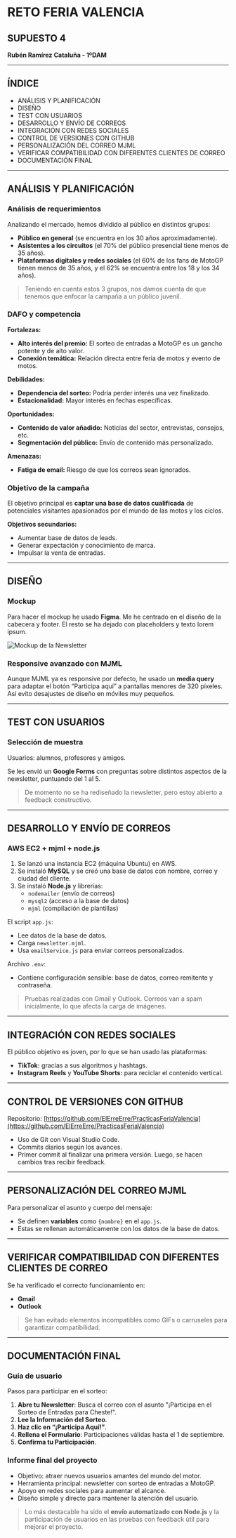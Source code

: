 # RETO FERIA VALENCIA  
## SUPUESTO 4  

**Rubén Ramírez Cataluña - 1ºDAM**

---

## ÍNDICE

- ANÁLISIS Y PLANIFICACIÓN  
- DISEÑO  
- TEST CON USUARIOS  
- DESARROLLO Y ENVÍO DE CORREOS  
- INTEGRACIÓN CON REDES SOCIALES  
- CONTROL DE VERSIONES CON GITHUB  
- PERSONALIZACIÓN DEL CORREO MJML  
- VERIFICAR COMPATIBILIDAD CON DIFERENTES CLIENTES DE CORREO  
- DOCUMENTACIÓN FINAL  

---

## ANÁLISIS Y PLANIFICACIÓN

### Análisis de requerimientos

Analizando el mercado, hemos dividido al público en distintos grupos:

- **Público en general** (se encuentra en los 30 años aproximadamente).
- **Asistentes a los circuitos** (el 70% del público presencial tiene menos de 35 años).
- **Plataformas digitales y redes sociales** (el 60% de los fans de MotoGP tienen menos de 35 años, y el 62% se encuentra entre los 18 y los 34 años).

> Teniendo en cuenta estos 3 grupos, nos damos cuenta de que tenemos que enfocar la campaña a un público juvenil.

### DAFO y competencia

**Fortalezas:**

- **Alto interés del premio:** El sorteo de entradas a MotoGP es un gancho potente y de alto valor.
- **Conexión temática:** Relación directa entre feria de motos y evento de motos.

**Debilidades:**

- **Dependencia del sorteo:** Podría perder interés una vez finalizado.
- **Estacionalidad:** Mayor interés en fechas específicas.

**Oportunidades:**

- **Contenido de valor añadido:** Noticias del sector, entrevistas, consejos, etc.
- **Segmentación del público:** Envío de contenido más personalizado.

**Amenazas:**

- **Fatiga de email:** Riesgo de que los correos sean ignorados.

### Objetivo de la campaña

El objetivo principal es **captar una base de datos cualificada** de potenciales visitantes apasionados por el mundo de las motos y los ciclos.

**Objetivos secundarios:**

- Aumentar base de datos de leads.
- Generar expectación y conocimiento de marca.
- Impulsar la venta de entradas.

---

## DISEÑO

### Mockup

Para hacer el mockup he usado **Figma**. Me he centrado en el diseño de la cabecera y footer. El resto se ha dejado con placeholders y texto lorem ipsum.

![Mockup de la Newsletter](mockup4.png "Mockup del diseño de la newsletter de Feria Valencia")

### Responsive avanzado con MJML

Aunque MJML ya es responsive por defecto, he usado un **media query** para adaptar el botón “Participa aquí” a pantallas menores de 320 píxeles. Así evito desajustes de diseño en móviles muy pequeños.

---

## TEST CON USUARIOS

### Selección de muestra

Usuarios: alumnos, profesores y amigos.

Se les envió un **Google Forms** con preguntas sobre distintos aspectos de la newsletter, puntuando del 1 al 5.

> De momento no se ha rediseñado la newsletter, pero estoy abierto a feedback constructivo.

---

## DESARROLLO Y ENVÍO DE CORREOS

### AWS EC2 + mjml + node.js

1. Se lanzó una instancia EC2 (máquina Ubuntu) en AWS.
2. Se instaló **MySQL** y se creó una base de datos con nombre, correo y ciudad del cliente.
3. Se instaló **Node.js** y librerías:
   - `nodemailer` (envío de correos)
   - `mysql2` (acceso a la base de datos)
   - `mjml` (compilación de plantillas)

El script `app.js`:
- Lee datos de la base de datos.
- Carga `newsletter.mjml`.
- Usa `emailService.js` para enviar correos personalizados.

Archivo `.env`:
- Contiene configuración sensible: base de datos, correo remitente y contraseña.

> Pruebas realizadas con Gmail y Outlook. Correos van a spam inicialmente, lo que afecta la carga de imágenes.

---

## INTEGRACIÓN CON REDES SOCIALES

El público objetivo es joven, por lo que se han usado las plataformas:

- **TikTok:** gracias a sus algoritmos y hashtags.
- **Instagram Reels** y **YouTube Shorts:** para reciclar el contenido vertical.

---

## CONTROL DE VERSIONES CON GITHUB

Repositorio: [https://github.com/ElErreErre/PracticasFeriaValencia](https://github.com/ElErreErre/PracticasFeriaValencia)

- Uso de Git con Visual Studio Code.
- Commits diarios según los avances.
- Primer commit al finalizar una primera versión. Luego, se hacen cambios tras recibir feedback.

---

## PERSONALIZACIÓN DEL CORREO MJML

Para personalizar el asunto y cuerpo del mensaje:

- Se definen **variables** como `{nombre}` en el `app.js`.
- Estas se rellenan automáticamente con los datos de la base de datos.

---

## VERIFICAR COMPATIBILIDAD CON DIFERENTES CLIENTES DE CORREO

Se ha verificado el correcto funcionamiento en:

- **Gmail**
- **Outlook**

> Se han evitado elementos incompatibles como GIFs o carruseles para garantizar compatibilidad.

---

## DOCUMENTACIÓN FINAL

### Guía de usuario

Pasos para participar en el sorteo:

1. **Abre tu Newsletter**: Busca el correo con el asunto "¡Participa en el Sorteo de Entradas para Cheste!".
2. **Lee la Información del Sorteo**.
3. **Haz clic en “¡Participa Aquí!”**.
4. **Rellena el Formulario**: Participaciones válidas hasta el 1 de septiembre.
5. **Confirma tu Participación**.

### Informe final del proyecto

- Objetivo: atraer nuevos usuarios amantes del mundo del motor.
- Herramienta principal: newsletter con sorteo de entradas a MotoGP.
- Apoyo en redes sociales para aumentar el alcance.
- Diseño simple y directo para mantener la atención del usuario.

> Lo más destacable ha sido el **envío automatizado con Node.js** y la participación de usuarios en las pruebas con feedback útil para mejorar el proyecto.
